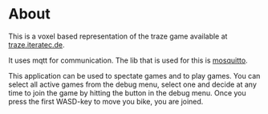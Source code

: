 # About

This is a voxel based representation of the traze game available at [traze.iteratec.de](https://traze.iteratec.de).

It uses mqtt for communication. The lib that is used for this is [mosquitto](https://github.com/eclipse/mosquitto).

This application can be used to spectate games and to play games. You can select all active games from the debug menu,
select one and decide at any time to join the game by hitting the button in the debug menu. Once you press the first WASD-key
to move you bike, you are joined.
